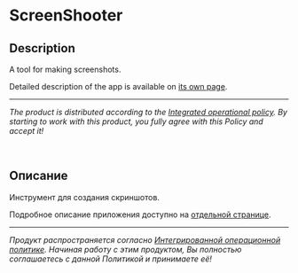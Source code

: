 # ScreenShooter

## Description

A tool for making screenshots.

Detailed description of the app is available on [its own page](https://adslbarxatov.github.io/ScreenShooter).

---

*The product is distributed according to the [Integrated operational policy](https://adslbarxatov.github.io/IOP).
By starting to work with this product, you fully agree with this Policy and accept it!*

&nbsp;



## Описание

Инструмент для создания скриншотов.

Подробное описание приложения доступно на [отдельной странице](https://adslbarxatov.github.io/ScreenShooter/ru).

---

*Продукт распространяется согласно [Интегрированной операционной политике](https://adslbarxatov.github.io/IOP/ru).
Начиная работу с этим продуктом, Вы полностью соглашаетесь с данной Политикой и принимаете её!*
